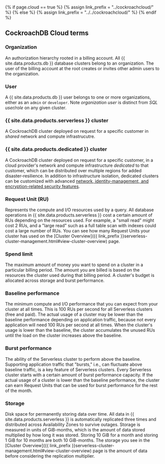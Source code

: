 {% if page.cloud == true %}
  {% assign link_prefix = "../cockroachcloud/" %}
{% else %}
  {% assign link_prefix = "../../cockroachcloud/" %}
{% endif %}

## CockroachDB Cloud terms

### Organization
An authorization hierarchy rooted in a billing account. All {{ site.data.products.db }} database clusters belong to an organization. The user of the billing account at the root creates or invites other admin users to the organization.

### User
A {{ site.data.products.db }} user belongs to one or more organizations, either as an `admin` or `developer`. Note *organization user* is distinct from *SQL user/role* on any given cluster.

### {{ site.data.products.serverless }} cluster
A CockroachDB cluster deployed on request for a specific customer in *shared* network and compute infrastrucutre.

### {{ site.data.products.dedicated }} cluster
A CockroachDB cluster deployed on request for a specific customer, in a cloud provider's network and compute infrastructure *dedicated* to that customer, which can be distributed over multiple regions for added disaster-resilience. In addition to infrastructure isolation, dedicated clusters can be customized with advanced [network, identity-management, and encryption-related security features](../security-reference/security-overview.html).

### Request Unit (RU)
Represents the compute and I/O resources used by a query. All database operations in {{ site.data.products.serverless }} cost a certain amount of RUs depending on the resources used. For example, a "small read" might cost 2 RUs, and a "large read" such as a full table scan with indexes could cost a large number of RUs. You can see how many Request Units your cluster has used on the [Cluster Overview]({{ link_prefix }}serverless-cluster-management.html#view-cluster-overview) page.

### Spend limit
The maximum amount of money you want to spend on a cluster in a particular billing period. The amount you are billed is based on the resources the cluster used during that billing period. A cluster's budget is allocated across storage and burst performance.

### Baseline performance
The minimum compute and I/O performance that you can expect from your cluster at all times. This is 100 RUs per second for all Serverless clusters (free and paid). The actual usage of a cluster may be lower than the baseline performance depending on application traffic, because not every application will need 100 RUs per second at all times. When the cluster's usage is lower than the baseline, the cluster accumulates the unused RUs until the load on the cluster increases above the baseline.

### Burst performance
The ability of the Serverless cluster to perform above the baseline. Supporting application traffic that "bursts," i.e., can fluctuate above baseline traffic, is a key feature of Serverless clusters. Every Serverless cluster starts with a certain amount of burst performance capacity. If the actual usage of a cluster is lower than the baseline performance, the cluster can earn Request Units that can be used for burst performance for the rest of the month. 

### Storage
Disk space for permanently storing data over time. All data in {{ site.data.products.serverless }} is automatically replicated three times and distributed across Availability Zones to survive outages. Storage is measured in units of GiB-months, which is the amount of data stored multiplied by how long it was stored. Storing 10 GiB for a month and storing 1 GiB for 10 months are both 10 GiB-months. The storage you see in the [Cluster Overview]({{ link_prefix }}serverless-cluster-management.html#view-cluster-overview) page is the amount of data before considering the replication multiplier.

